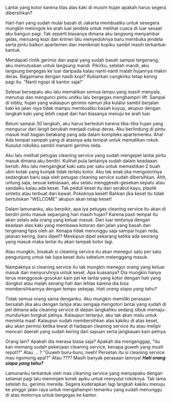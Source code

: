 Lantai yang kotor karena tilas alas kaki di musim hujan apakah harus segera dibersihkan?

Hari-hari yang sudah mulai basah di Jakarta membuatku untuk sesegera mungkin  melongok ke arah luar jendela untuk melihat cuaca di luar sesaat aku bangun pagi. Tak seperti biasanya dimana aku langsung menyambar gelas, menuang kopi dan krimer lalu menyeduhnya baru membuka jendela serta pintu balkon apartemen dan menikmati kopiku sambil masih terkantuk-kantuk.

Mendapati rintik gerimis dan aspal yang sudah basah sampai tergenang, aku memutuskan untuk langsung mandi. Pikirku, setelah mandi, aku langsung bergegas ke luar daripada kalau nanti-nanti malah hujannya makin deras. Bagaimana dengan nasib kopi? Kubiarkan cangkirku tetap kering pagi itu. "Nanti ngopi di kantor saja!"

Selesai bersepatu aku lalu mematikan semua lampu yang masih menyala, menutup dan mengunci pintu unitku lalu bergegas menghampiri lift. Sampai di lobby, hujan yang walaupun gerimis namun jika kulalui sambil berjalan kaki ke jalan raya tidak mampu membuatku basah kuyup, akupun dengan langkah kaki yang lebih cepat dari hari biasanya menuju ke arah luar.

Belum sampai 30 langkah, aku harus berteduh karena tiba-tiba hujan yang mengucur dari langit berubah menjadi cukup deras. Aku berlindung di pintu masuk mall bagian belakang yang ada dalam kompleks apartemenku. Aha! Ada tempat sampah yang di atasnya ada tempat untuk mematikan rokok. Kusulut rokokku sambil menanti gerimis reda. 

Aku lalu melihat petugas cleaning service yang sudah mengepel lantai pintu masuk dimana aku berdiri. Kulihat pula lantainya sudah dalam keadaaan bersih. Aku lalu mengangkat kaki satu per satu untuk memastikan 2 buah ubin kotak yang kuinjak tidak terlalu kotor. Aku tak enak jika mengotorinya sedangkan baru saja oleh petugas cleaning service sudah dibersihkan. Ahh, untung saja, sesuai kebiasaan, aku selalu menggesek-gesekan sepatu atau sandalku kalau ada keset. Tak peduli keset itu dari serabut kayu, plastik sintetis atau terbuat dari kawat. Pokoknya keset! Bahkan jika keset itu tidak bertuliskan "WELCOME" akupun akan tetap keset!

Dalam lamunanku, aku berpikir, apa iya petugas cleaning service itu akan di berdiri pintu masuk sepanjang hari masih hujan? Karena pasti tempat itu akan selalu ada orang yang keluar masuk. Dari luar tentunya dengan keadaan alas kaki yang membawa kotoran dari jalan yang basah dan tergenang tipis oleh air. Kenapa tidak menunggu saja sampai hujan reda, jalanan kering, baru dipel!? Meskipun dipel sekarang ketika ada seorang yang masuk maka lantai itu akan tampak kotor lagi.

Atau mungkin, bisakah si cleaning service itu akan menegur satu per satu pengunjung untuk tak lupa keset dulu sebelum melenggang masuk. 

Nampaknya si cleaning service itu tak mungkin menegur orang yang keluar masuk dan menyuruhnya untuk keset. Apa kuasanya? Dia mungkin hanya terus menggosok-gosokan kain pel ke lantai yang kotor dengan hati yang dongkol atau malah senang hati dan ikhlas karena dia bisa membersihkannya dengan tempo sekejap. *Hati orang siapa yang tahu?*

Tidak semua orang sama denganku. Aku mungkin memiliki perasaan bersalah jika aku dengan tanpa atau sengaja mengotori lantai yang sudah di pel dimana ada cleaning service di depan langkahku sedang sibuk memaju-mundurkan tongkat pelnya. Kalaupun terlanjur, aku tak akan malu untuk meminta maaf. Kalaupun sudah membersihkan alas kakiku di atas keset, aku akan permisi ketika lewat di hadapan cleaning service itu atau melipir mencari daerah yang sudah kering dari sapuan serta jangkauan kain pelnya.

Orang lain? Apakah dia merasa biasa saja? Apakah dia menganggap, "itu kan memang sudah pekerjaan cleaning service, kenapa guweh yang musti repot!?" Atau ... ? "Guweh buru-buru, neeh! Persetan itu si cleaning service mau ngomong apa!?" Atau ???? Masih banyak perasaan lainnya! ***Hati orang siapa yang tahu?***

Lamunanku terkantuk oleh mas cleaning service yang menyapaku dengan selamat pagi lalu meminjam korek apiku untuk menyulut rokoknya. Tak lama setelah itu, gerimis mereda. Segera kuderapkan lagi langkah kakiku menuju ke pinggir jalan raya untuk mengahampiri temanku yang sudah menunggu di atas motornya untuk bergegas ke kantor.






